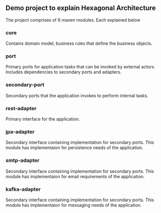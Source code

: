 ## Demo project to explain Hexagonal Architecture
The project comprises of 6 maven modules. Each explained below
### core
Contains domain model, business rules that define the business objects.
### port
Primary ports for application tasks that can be invoked by external actors. Includes dependencies to secondary ports and adapters.
### secondary-port
Secondary ports that the application invokes to perform internal tasks.
### rest-adapter
Primary interface for the application.
### jpa-adapter
Secondary interface containing implementation for secondary ports. This module has implementaion for persistence needs of the application.
### smtp-adapter
Secondary interface containing implementation for secondary ports. This module has implementaion for email requirements of the application.
### kafka-adapter
Secondary interface containing implementation for secondary ports. This module has implementaion for messaging needs of the application.
